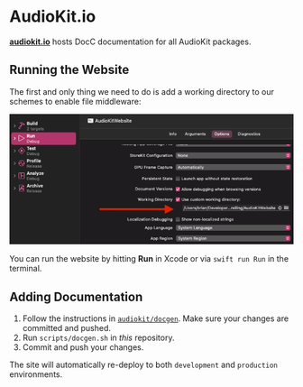 # AudioKit.io

[**audiokit.io**](https://audiokit.io) hosts DocC documentation for all AudioKit packages.

## Running the Website

The first and only thing we need to do is add a working directory to our schemes to enable file middleware:

![Configure your working directory.](/.github/images/configure_working_directory.png)

You can run the website by hitting **Run** in Xcode or via `swift run Run` in the terminal.

## Adding Documentation

1. Follow the instructions in [`audiokit/docgen`](https://github.com/audiokit/docgen#adding-new-documentation). Make sure your changes are committed and pushed.
2. Run `scripts/docgen.sh` in _this_ repository.
3. Commit and push your changes.

The site will automatically re-deploy to both `development` and `production` environments.
